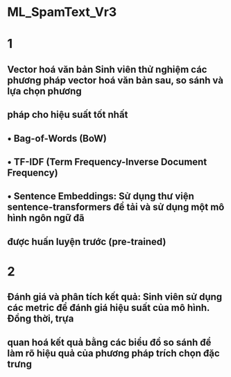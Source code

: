 # ML_SpamText_Vr3
# 1
## Vector hoá văn bản Sinh viên thử nghiệm các phương pháp vector hoá văn bản sau, so sánh và lựa chọn phương
## pháp cho hiệu suất tốt nhất
## • Bag-of-Words (BoW)
## • TF-IDF (Term Frequency-Inverse Document Frequency)
## • Sentence Embeddings: Sử dụng thư viện sentence-transformers để tải và sử dụng một mô hình ngôn ngữ đã
## được huấn luyện trước (pre-trained)
# 2 
## Đánh giá và phân tích kết quả: Sinh viên sử dụng các metric để đánh giá hiệu suất của mô hình. Đồng thời, trựa
## quan hoá kết quả bằng các biểu đồ so sánh để làm rõ hiệu quả của phương pháp trích chọn đặc trưng
